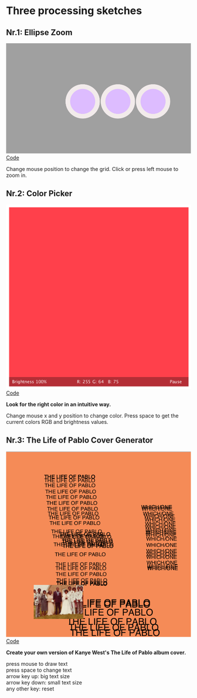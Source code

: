 # Three processing sketches


## Nr.1: Ellipse Zoom  
![Screenshot](scrn1.png)  
[Code](sketch_ellipseZoom/ellipseZoom.pde)   
  
  
Change mouse position to change the grid. Click or press left mouse to zoom in.  
  
## Nr.2: Color Picker  
![Screenshot](scrn2.png)  
[Code](sketch_colorPicker/colorPicker.pde)  

  
**Look for the right color in an intuitive way.**  
  
Change mouse x and y position to change color. Press space to get the current colors RGB and brightness values.

## Nr.3: The Life of Pablo Cover Generator  
![Screenshot](scrn3.png)  
[Code](sketch_lifeOfPablo/sketch_lifeOfPablo.pde)  

  
**Create your own version of Kanye West's The Life of Pablo album cover.**    

press mouse to draw text  
press space to change text  
arrow key up: big text size  
arrow key down: small text size    
any other key: reset  



